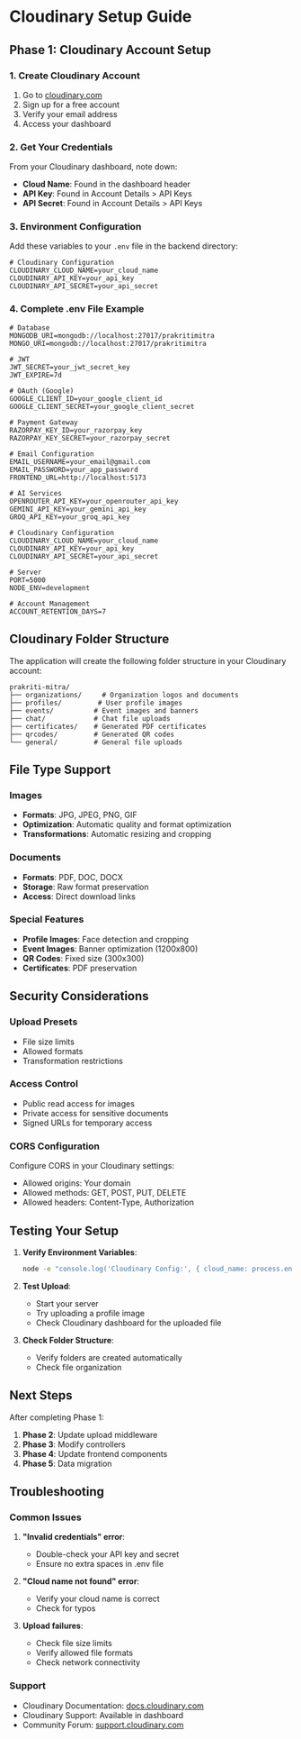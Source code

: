 # Cloudinary Setup Guide

## Phase 1: Cloudinary Account Setup

### 1. Create Cloudinary Account
1. Go to [cloudinary.com](https://cloudinary.com)
2. Sign up for a free account
3. Verify your email address
4. Access your dashboard

### 2. Get Your Credentials
From your Cloudinary dashboard, note down:
- **Cloud Name**: Found in the dashboard header
- **API Key**: Found in Account Details > API Keys
- **API Secret**: Found in Account Details > API Keys

### 3. Environment Configuration

Add these variables to your `.env` file in the backend directory:

```env
# Cloudinary Configuration
CLOUDINARY_CLOUD_NAME=your_cloud_name
CLOUDINARY_API_KEY=your_api_key
CLOUDINARY_API_SECRET=your_api_secret
```

### 4. Complete .env File Example

```env
# Database
MONGODB_URI=mongodb://localhost:27017/prakritimitra
MONGO_URI=mongodb://localhost:27017/prakritimitra

# JWT
JWT_SECRET=your_jwt_secret_key
JWT_EXPIRE=7d

# OAuth (Google)
GOOGLE_CLIENT_ID=your_google_client_id
GOOGLE_CLIENT_SECRET=your_google_client_secret

# Payment Gateway
RAZORPAY_KEY_ID=your_razorpay_key
RAZORPAY_KEY_SECRET=your_razorpay_secret

# Email Configuration
EMAIL_USERNAME=your_email@gmail.com
EMAIL_PASSWORD=your_app_password
FRONTEND_URL=http://localhost:5173

# AI Services
OPENROUTER_API_KEY=your_openrouter_api_key
GEMINI_API_KEY=your_gemini_api_key
GROQ_API_KEY=your_groq_api_key

# Cloudinary Configuration
CLOUDINARY_CLOUD_NAME=your_cloud_name
CLOUDINARY_API_KEY=your_api_key
CLOUDINARY_API_SECRET=your_api_secret

# Server
PORT=5000
NODE_ENV=development

# Account Management
ACCOUNT_RETENTION_DAYS=7
```

## Cloudinary Folder Structure

The application will create the following folder structure in your Cloudinary account:

```
prakriti-mitra/
├── organizations/     # Organization logos and documents
├── profiles/         # User profile images
├── events/          # Event images and banners
├── chat/            # Chat file uploads
├── certificates/    # Generated PDF certificates
├── qrcodes/         # Generated QR codes
└── general/         # General file uploads
```

## File Type Support

### Images
- **Formats**: JPG, JPEG, PNG, GIF
- **Optimization**: Automatic quality and format optimization
- **Transformations**: Automatic resizing and cropping

### Documents
- **Formats**: PDF, DOC, DOCX
- **Storage**: Raw format preservation
- **Access**: Direct download links

### Special Features
- **Profile Images**: Face detection and cropping
- **Event Images**: Banner optimization (1200x800)
- **QR Codes**: Fixed size (300x300)
- **Certificates**: PDF preservation

## Security Considerations

### Upload Presets
- File size limits
- Allowed formats
- Transformation restrictions

### Access Control
- Public read access for images
- Private access for sensitive documents
- Signed URLs for temporary access

### CORS Configuration
Configure CORS in your Cloudinary settings:
- Allowed origins: Your domain
- Allowed methods: GET, POST, PUT, DELETE
- Allowed headers: Content-Type, Authorization

## Testing Your Setup

1. **Verify Environment Variables**:
   ```bash
   node -e "console.log('Cloudinary Config:', { cloud_name: process.env.CLOUDINARY_CLOUD_NAME, api_key: process.env.CLOUDINARY_API_KEY ? 'Set' : 'Missing' })"
   ```

2. **Test Upload**:
   - Start your server
   - Try uploading a profile image
   - Check Cloudinary dashboard for the uploaded file

3. **Check Folder Structure**:
   - Verify folders are created automatically
   - Check file organization

## Next Steps

After completing Phase 1:
1. **Phase 2**: Update upload middleware
2. **Phase 3**: Modify controllers
3. **Phase 4**: Update frontend components
4. **Phase 5**: Data migration

## Troubleshooting

### Common Issues

1. **"Invalid credentials" error**:
   - Double-check your API key and secret
   - Ensure no extra spaces in .env file

2. **"Cloud name not found" error**:
   - Verify your cloud name is correct
   - Check for typos

3. **Upload failures**:
   - Check file size limits
   - Verify allowed file formats
   - Check network connectivity

### Support
- Cloudinary Documentation: [docs.cloudinary.com](https://docs.cloudinary.com)
- Cloudinary Support: Available in dashboard
- Community Forum: [support.cloudinary.com](https://support.cloudinary.com)
